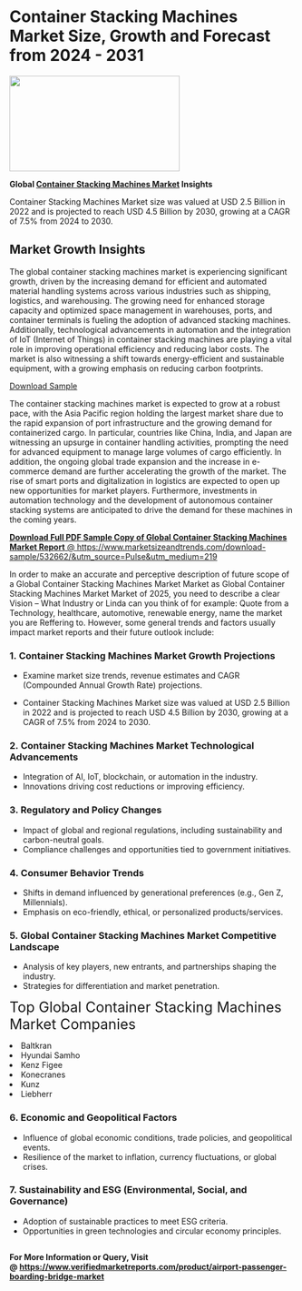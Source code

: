 <H1>Container Stacking Machines Market Size, Growth and Forecast from 2024 - 2031</H1><img class="aligncenter size-medium wp-image-584254" src="https://thirdeyenews.in/wp-content/uploads/2024/09/Global-Market-Research-300x168.jpeg" alt="" width="300" height="168" /><p><strong>Global&nbsp;<a href="https://www.marketsizeandtrends.com/download-sample/532662/&amp;utm_source=Pulse&amp;utm_medium=219">Container Stacking Machines Market</a> Insights</strong></p><p>Container Stacking Machines Market size was valued at USD 2.5 Billion in 2022 and is projected to reach USD 4.5 Billion by 2030, growing at a CAGR of 7.5% from 2024 to 2030.</p><p><h2>Market Growth Insights</h2> <p>The global container stacking machines market is experiencing significant growth, driven by the increasing demand for efficient and automated material handling systems across various industries such as shipping, logistics, and warehousing. The growing need for enhanced storage capacity and optimized space management in warehouses, ports, and container terminals is fueling the adoption of advanced stacking machines. Additionally, technological advancements in automation and the integration of IoT (Internet of Things) in container stacking machines are playing a vital role in improving operational efficiency and reducing labor costs. The market is also witnessing a shift towards energy-efficient and sustainable equipment, with a growing emphasis on reducing carbon footprints.</p> <p><a href="#">Download Sample</a></p> <p>The container stacking machines market is expected to grow at a robust pace, with the Asia Pacific region holding the largest market share due to the rapid expansion of port infrastructure and the growing demand for containerized cargo. In particular, countries like China, India, and Japan are witnessing an upsurge in container handling activities, prompting the need for advanced equipment to manage large volumes of cargo efficiently. In addition, the ongoing global trade expansion and the increase in e-commerce demand are further accelerating the growth of the market. The rise of smart ports and digitalization in logistics are expected to open up new opportunities for market players. Furthermore, investments in automation technology and the development of autonomous container stacking systems are anticipated to drive the demand for these machines in the coming years. <p><a href="#"></p><p><span class=""><strong>Download Full PDF Sample Copy of Global Container Stacking Machines Market Report</strong> @ <a href="https://www.marketsizeandtrends.com/download-sample/532662/&amp;utm_source=Pulse&amp;utm_medium=219" target="_blank">https://www.marketsizeandtrends.com/download-sample/532662/&amp;utm_source=Pulse&amp;utm_medium=219</a></span></p><p>In order to make an accurate and perceptive description of future scope of a Global&nbsp;Container Stacking Machines Market Market as Global&nbsp;Container Stacking Machines Market Market of 2025, you need to describe a clear Vision &ndash; What Industry or Linda can you think of for example: Quote from a Technology, healthcare, automotive, renewable energy, name the market you are Reffering to. However, some general trends and factors usually impact market reports and their future outlook include:</p><h3>1.&nbsp;<strong>Container Stacking Machines Market Growth Projections</strong></h3><ul><li>Examine market size trends, revenue estimates and CAGR (Compounded Annual Growth Rate) projections.</li><li><p>Container Stacking Machines Market size was valued at USD 2.5 Billion in 2022 and is projected to reach USD 4.5 Billion by 2030, growing at a CAGR of 7.5% from 2024 to 2030.</p></li></ul><h3>2.&nbsp;<strong>Container Stacking Machines Market Technological Advancements</strong></h3><ul><li>Integration of AI, IoT, blockchain, or automation in the industry.</li><li>Innovations driving cost reductions or improving efficiency.</li></ul><h3>3.&nbsp;<strong>Regulatory and Policy Changes</strong></h3><ul><li>Impact of global and regional regulations, including sustainability and carbon-neutral goals.</li><li>Compliance challenges and opportunities tied to government initiatives.</li></ul><h3>4.&nbsp;<strong>Consumer Behavior Trends</strong></h3><ul><li>Shifts in demand influenced by generational preferences (e.g., Gen Z, Millennials).</li><li>Emphasis on eco-friendly, ethical, or personalized products/services.</li></ul><h3>5.&nbsp;<strong>Global Container Stacking Machines Market Competitive Landscape</strong></h3><ul><li>Analysis of key players, new entrants, and partnerships shaping the industry.</li><li>Strategies for differentiation and market penetration.</li></ul><p data-pm-slice="1 1 []"><span style="color: inherit; font-family: inherit; font-size: 25px;">Top Global Container Stacking Machines Market Companies</span></p><div class="" data-test-id=""><p><li>Baltkran</li><li> Hyundai Samho</li><li> Kenz Figee</li><li> Konecranes</li><li> Kunz</li><li> Liebherr</li></p></div><h3>6.&nbsp;<strong>Economic and Geopolitical Factors</strong></h3><ul><li>Influence of global economic conditions, trade policies, and geopolitical events.</li><li>Resilience of the market to inflation, currency fluctuations, or global crises.</li></ul><h3>7.&nbsp;<strong>Sustainability and ESG (Environmental, Social, and Governance)</strong></h3><ul><li>Adoption of sustainable practices to meet ESG criteria.</li><li>Opportunities in green technologies and circular economy principles.</li></ul><h2><strong style="font-size: 14px;">For More Information or Query, Visit @&nbsp;</strong><a style="background-color: #ffffff; font-size: 14px;" href="https://www.marketsizeandtrends.com/report/container-stacking-machines-market/" target="_blank">https://www.verifiedmarketreports.com/product/airport-passenger-boarding-bridge-market</a></h2>
